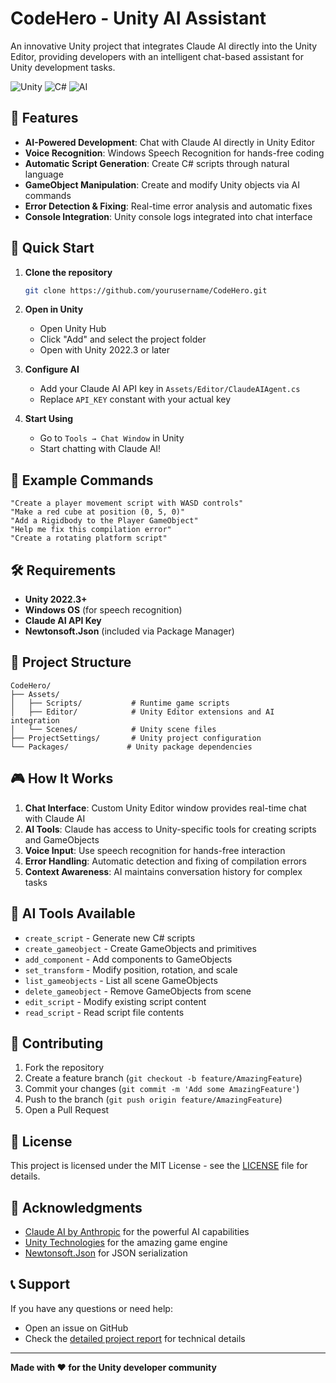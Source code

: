 # CodeHero - Unity AI Assistant

An innovative Unity project that integrates Claude AI directly into the Unity Editor, providing developers with an intelligent chat-based assistant for Unity development tasks.

![Unity](https://img.shields.io/badge/Unity-2022.3+-000000?style=flat&logo=unity&logoColor=white)
![C#](https://img.shields.io/badge/C%23-239120?style=flat&logo=c-sharp&logoColor=white)
![AI](https://img.shields.io/badge/Claude%20AI-FF6B35?style=flat&logo=anthropic&logoColor=white)

## 🚀 Features

- **AI-Powered Development**: Chat with Claude AI directly in Unity Editor
- **Voice Recognition**: Windows Speech Recognition for hands-free coding
- **Automatic Script Generation**: Create C# scripts through natural language
- **GameObject Manipulation**: Create and modify Unity objects via AI commands
- **Error Detection & Fixing**: Real-time error analysis and automatic fixes
- **Console Integration**: Unity console logs integrated into chat interface

## 🎯 Quick Start

1. **Clone the repository**
   ```bash
   git clone https://github.com/yourusername/CodeHero.git
   ```

2. **Open in Unity**
   - Open Unity Hub
   - Click "Add" and select the project folder
   - Open with Unity 2022.3 or later

3. **Configure AI**
   - Add your Claude AI API key in `Assets/Editor/ClaudeAIAgent.cs`
   - Replace `API_KEY` constant with your actual key

4. **Start Using**
   - Go to `Tools → Chat Window` in Unity
   - Start chatting with Claude AI!

## 💬 Example Commands

```
"Create a player movement script with WASD controls"
"Make a red cube at position (0, 5, 0)"
"Add a Rigidbody to the Player GameObject"
"Help me fix this compilation error"
"Create a rotating platform script"
```

## 🛠 Requirements

- **Unity 2022.3+**
- **Windows OS** (for speech recognition)
- **Claude AI API Key**
- **Newtonsoft.Json** (included via Package Manager)

## 📁 Project Structure

```
CodeHero/
├── Assets/
│   ├── Scripts/           # Runtime game scripts
│   ├── Editor/            # Unity Editor extensions and AI integration
│   └── Scenes/            # Unity scene files
├── ProjectSettings/       # Unity project configuration
└── Packages/             # Unity package dependencies
```

## 🎮 How It Works

1. **Chat Interface**: Custom Unity Editor window provides real-time chat with Claude AI
2. **AI Tools**: Claude has access to Unity-specific tools for creating scripts and GameObjects
3. **Voice Input**: Use speech recognition for hands-free interaction
4. **Error Handling**: Automatic detection and fixing of compilation errors
5. **Context Awareness**: AI maintains conversation history for complex tasks

## 🔧 AI Tools Available

- `create_script` - Generate new C# scripts
- `create_gameobject` - Create GameObjects and primitives
- `add_component` - Add components to GameObjects
- `set_transform` - Modify position, rotation, and scale
- `list_gameobjects` - List all scene GameObjects
- `delete_gameobject` - Remove GameObjects from scene
- `edit_script` - Modify existing script content
- `read_script` - Read script file contents

## 🤝 Contributing

1. Fork the repository
2. Create a feature branch (`git checkout -b feature/AmazingFeature`)
3. Commit your changes (`git commit -m 'Add some AmazingFeature'`)
4. Push to the branch (`git push origin feature/AmazingFeature`)
5. Open a Pull Request

## 📄 License

This project is licensed under the MIT License - see the [LICENSE](LICENSE) file for details.

## 🙏 Acknowledgments

- [Claude AI by Anthropic](https://www.anthropic.com/) for the powerful AI capabilities
- [Unity Technologies](https://unity.com/) for the amazing game engine
- [Newtonsoft.Json](https://www.newtonsoft.com/json) for JSON serialization

## 📞 Support

If you have any questions or need help:
- Open an issue on GitHub
- Check the [detailed project report](GITHUB_REPORT.md) for technical details

---

**Made with ❤️ for the Unity developer community** 